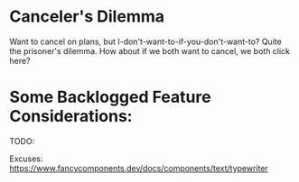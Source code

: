 # Canceler's Dilemma
Want to cancel on plans, but I-don't-want-to-if-you-don't-want-to? Quite the prisoner's dilemma. How about if we both want to cancel, we both click here?


# Some Backlogged Feature Considerations:

TODO: 

Excuses:
https://www.fancycomponents.dev/docs/components/text/typewriter
